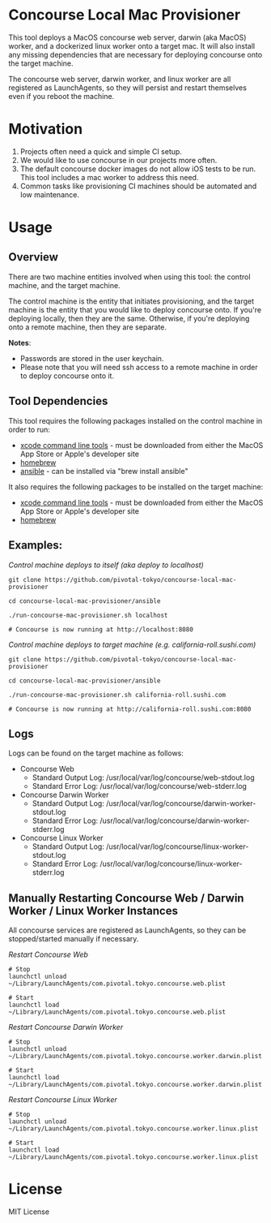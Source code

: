 # Concourse Local Mac Provisioner

This tool deploys a MacOS concourse web server, darwin (aka MacOS) worker, and a dockerized linux worker onto a target mac. 
It will also install any missing dependencies that are necessary for deploying concourse onto the target machine.

The concourse web server, darwin worker, and linux worker are all registered as LaunchAgents, so they will persist and restart themselves even if you reboot the machine. 

# Motivation

1. Projects often need a quick and simple CI setup.
1. We would like to use concourse in our projects more often.
1. The default concourse docker images do not allow iOS tests to be run. This tool includes a mac worker to address this need.
1. Common tasks like provisioning CI machines should be automated and low maintenance.

# Usage

## Overview
There are two machine entities involved when using this tool: the control machine, and the target machine.

The control machine is the entity that initiates provisioning, and the target machine is the entity that you would like to deploy concourse onto.
If you're deploying locally, then they are the same. Otherwise, if you're deploying onto a remote machine, then they are separate.

**Notes**: 

* Passwords are stored in the user keychain.
* Please note that you will need ssh access to a remote machine in order to deploy concourse onto it.

## Tool Dependencies

This tool requires the following packages installed on the control machine in order to run:
  * [xcode command line tools](https://developer.apple.com/xcode/) - must be downloaded from either the MacOS App Store or Apple's developer site
  * [homebrew](https://brew.sh)
  * [ansible](http://docs.ansible.com/ansible/) - can be installed via "brew install ansible"

It also requires the following packages to be installed on the target machine:
  * [xcode command line tools](https://developer.apple.com/xcode/) - must be downloaded from either the MacOS App Store or Apple's developer site
  * [homebrew](https://brew.sh)

## Examples:

*Control machine deploys to itself (aka deploy to localhost)*

```
git clone https://github.com/pivotal-tokyo/concourse-local-mac-provisioner

cd concourse-local-mac-provisioner/ansible

./run-concourse-mac-provisioner.sh localhost

# Concourse is now running at http://localhost:8080
```

*Control machine deploys to target machine (e.g. california-roll.sushi.com)*

```
git clone https://github.com/pivotal-tokyo/concourse-local-mac-provisioner

cd concourse-local-mac-provisioner/ansible

./run-concourse-mac-provisioner.sh california-roll.sushi.com

# Concourse is now running at http://california-roll.sushi.com:8080
```

## Logs

Logs can be found on the target machine as follows:

  * Concourse Web
    * Standard Output Log: /usr/local/var/log/concourse/web-stdout.log
    * Standard Error Log: /usr/local/var/log/concourse/web-stderr.log
  * Concourse Darwin Worker
    * Standard Output Log: /usr/local/var/log/concourse/darwin-worker-stdout.log
    * Standard Error Log: /usr/local/var/log/concourse/darwin-worker-stderr.log
  * Concourse Linux Worker
    * Standard Output Log: /usr/local/var/log/concourse/linux-worker-stdout.log
    * Standard Error Log: /usr/local/var/log/concourse/linux-worker-stderr.log

## Manually Restarting Concourse Web / Darwin Worker / Linux Worker Instances

All concourse services are registered as LaunchAgents, so they can be stopped/started manually if necessary.

*Restart Concourse Web*

```
# Stop
launchctl unload ~/Library/LaunchAgents/com.pivotal.tokyo.concourse.web.plist

# Start
launchctl load ~/Library/LaunchAgents/com.pivotal.tokyo.concourse.web.plist
```

*Restart Concourse Darwin Worker*

```
# Stop
launchctl unload ~/Library/LaunchAgents/com.pivotal.tokyo.concourse.worker.darwin.plist

# Start
launchctl load ~/Library/LaunchAgents/com.pivotal.tokyo.concourse.worker.darwin.plist
```

*Restart Concourse Linux Worker*

```
# Stop
launchctl unload ~/Library/LaunchAgents/com.pivotal.tokyo.concourse.worker.linux.plist

# Start
launchctl load ~/Library/LaunchAgents/com.pivotal.tokyo.concourse.worker.linux.plist
```

# License

MIT License
